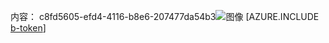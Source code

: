 内容： c8fd5605-efd4-4116-b8e6-207477da54b3![图像](d82e9439-ecd8-4cc3-993b-726d2b6e6c0f.png)
[AZURE.INCLUDE [b-token](b05ed45b-9bff-4cfa-a600-984f2ccfd7e2.md)]
